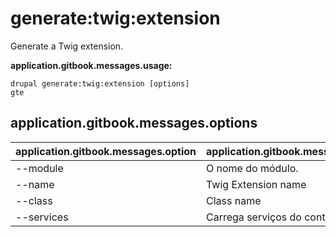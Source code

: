 # generate:twig:extension
Generate a Twig extension.

**application.gitbook.messages.usage:**
```
drupal generate:twig:extension [options]
gte
```

## application.gitbook.messages.options
application.gitbook.messages.option | application.gitbook.messages.details
-------|-------------
--module | O nome do módulo.
--name | Twig Extension name
--class | Class name
--services | Carrega serviços do container.
